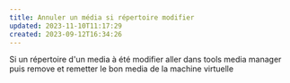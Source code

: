 ```yaml
---
title: Annuler un média si répertoire modifier
updated: 2023-11-10T11:17:29
created: 2023-09-12T16:34:26
---
```


Si un répertoire d'un media à été modifier aller dans tools media manager puis remove et remetter le bon media de la machine virtuelle

